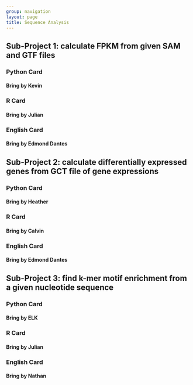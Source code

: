 ```yaml
---
group: navigation
layout: page
title: Sequence Analysis
---
```




## Sub-Project 1: calculate FPKM from given SAM and GTF files

### Python Card

#### Bring by Kevin


### R Card

#### Bring by Julian


### English Card

#### Bring by Edmond Dantes




## Sub-Project 2: calculate differentially expressed genes from GCT file of gene expressions

### Python Card

#### Bring by Heather


### R Card

#### Bring by Calvin


### English Card

#### Bring by Edmond Dantes



## Sub-Project 3: find k-mer motif enrichment from a given nucleotide sequence

### Python Card

#### Bring by ELK


### R Card

#### Bring by Julian


### English Card

#### Bring by Nathan
